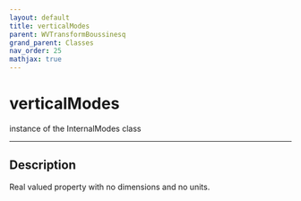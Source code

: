 ```yaml
---
layout: default
title: verticalModes
parent: WVTransformBoussinesq
grand_parent: Classes
nav_order: 25
mathjax: true
---
```


#  verticalModes

instance of the InternalModes class


---

## Description
Real valued property with no dimensions and no units.

